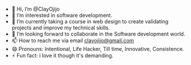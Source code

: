 - 👋 Hi, I’m @ClayOjijo
- 👀 I’m interested in software development.
- 🌱 I’m currently taking  a course in web design to create validating projects and improve my technical skills.
- 💞️ I’m looking forward to collaborate in the Software development world.
- 📫 How to reach me via email clayojijo@gmail.com
- 😄 Pronouns: Intentional, Life Hacker, Till time, Innovative, Consistence.
- ⚡ Fun fact: i love it though it's demanding.

<!---
ClayOjijo/ClayOjijo is a ✨ special ✨ repository because its `README.md` (this file) appears on your GitHub profile.
You can click the Preview link to take a look at your changes.
--->
